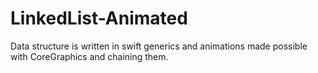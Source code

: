 # LinkedList-Animated
Data structure is written in swift generics and animations made possible with CoreGraphics and chaining them.
